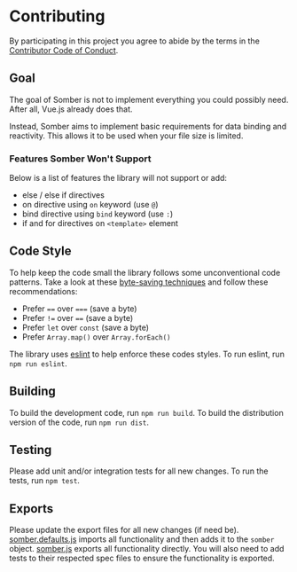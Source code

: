 # Contributing

By participating in this project you agree to abide by the terms in the [Contributor Code of Conduct](CODE_OF_CONDUCT.md). 

## Goal

The goal of Somber is not to implement everything you could possibly need. After all, Vue.js already does that.

Instead, Somber aims to implement basic requirements for data binding and reactivity. This allows it to be used when your file size is limited.

### Features Somber Won't Support

Below is a list of features the library will not support or add:

- else / else if directives
- on directive using `on` keyword (use `@`)
- bind directive using `bind` keyword (use `:`)
- if and for directives on `<template>` element

## Code Style

To help keep the code small the library follows some unconventional code patterns. Take a look at these [byte-saving techniques](https://github.com/jed/140bytes/wiki/Byte-saving-techniques) and follow these recommendations:

- Prefer `==` over `===` (save a byte)
- Prefer `!=` over `==` (save a byte)
- Prefer `let` over `const`  (save a byte)
- Prefer `Array.map()` over `Array.forEach()`

The library uses [eslint](.eslintrc.js) to help enforce these codes styles. To run eslint, run `npm run eslint`.

## Building

To build the development code, run `npm run build`. To build the distribution version of the code, run `npm run dist`.

## Testing

Please add unit and/or integration tests for all new changes. To run the tests, run `npm test`.

## Exports

Please update the export files for all new changes (if need be). [somber.defaults.js](src/somber.defaults.js) imports all functionality and then adds it to the `somber` object. [somber.js](src/somber.js) exports all functionality directly. You will also need to add tests to their respected spec files to ensure the functionality is exported.
